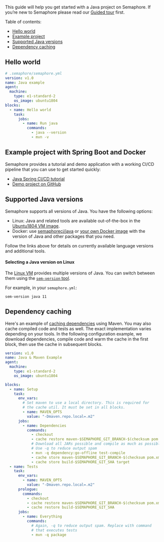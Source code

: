 This guide will help you get started with a Java project on Semaphore.
If you’re new to Semaphore please read our
[Guided tour](https://docs.semaphoreci.com/article/77-getting-started) first.

Table of contents:

- [Hello world](#hello-world)
- [Example project](#example-project-with-spring-boot-and-docker)
- [Supported Java versions](#supported-java-versions)
- [Dependency caching](#dependency-caching)

## Hello world

``` yaml
# .semaphore/semaphore.yml
version: v1.0
name: Java example
agent:
  machine:
    type: e1-standard-2
    os_image: ubuntu1804
blocks:
  - name: Hello world
    task:
      jobs:
        - name: Run java
          commands:
            - java --version
            - mvn -v
```

## Example project with Spring Boot and Docker

Semaphore provides a tutorial and demo application with a working
CI/CD pipeline that you can use to get started quickly:

- [Java Spring CI/CD tutorial][tutorial]
- [Demo project on GitHub][demo-project]

## Supported Java versions

Semaphore supports all versions of Java. You have the following options:

- Linux: Java and related tools are available out-of-the-box in the
  [Ubuntu1804 VM image][ubuntu-java].
- Docker: use [semaphoreci/java][java-docker-image] or
  [your own Docker image][docker-env] with the version of Java and other
  packages that you need.

Follow the links above for details on currently available language versions and
additional tools.

#### Selecting a Java version on Linux

The [Linux VM][ubuntu1804] provides multiple versions of Java.
You can switch between them using the [`sem-version` tool][sem-version].

For example, in your `semaphore.yml`:

```
sem-version java 11
```

## Dependency caching

Here's an example of [caching dependencies][caching] using Maven.
You may also cache compiled code and tests as well. The exact
implementation varies depending on your tools.
In the following configuration example, we download dependencies, compile
code and warm the cache in the first block, then use the cache in
subsequent blocks.

```yaml
version: v1.0
name: Java & Maven Example
agent:
  machine:
    type: e1-standard-2
    os_image: ubuntu1804

blocks:
  - name: Setup
    task:
      env_vars:
        # Set maven to use a local directory. This is required for
        # the cache util. It must be set in all blocks.
        - name: MAVEN_OPTS
          value: "-Dmaven.repo.local=.m2"
      jobs:
        - name: Dependencies
          commands:
            - checkout
            - cache restore maven-$SEMAPHORE_GIT_BRANCH-$(checksum pom.xml),maven-$SEMAPHORE_GIT_BRANCH,maven-master
            # Download all JARs possible and compile as much as possible
            # Use -q to reduce output spam
            - mvn -q dependency:go-offline test-compile
            - cache store maven-$SEMAPHORE_GIT_BRANCH-$(checksum pom.xml) .m2
            - cache store build-$SEMAPHORE_GIT_SHA target
  - name: Tests
    task:
      env_vars:
        - name: MAVEN_OPTS
          value: "-Dmaven.repo.local=.m2"
      prologue:
        commands:
          - checkout
          - cache restore maven-$SEMAPHORE_GIT_BRANCH-$(checksum pom.xml),maven-$SEMAPHORE_GIT_BRANCH,maven-master
          - cache restore build-$SEMAPHORE_GIT_SHA
      jobs:
        - name: Everything
          commands:
            # Again, -q to reduce output spam. Replace with command
            # that executes tests
            - mvn -q package
```

[tutorial]: https://docs.semaphoreci.com/article/122-java-spring-continuous-integration
[demo-project]: https://github.com/semaphoreci-demos/semaphore-demo-java-spring
[ubuntu-java]: https://docs.semaphoreci.com/article/32-ubuntu-1804-image#java-and-jvm-languages
[ubuntu1804]: https://docs.semaphoreci.com/article/32-ubuntu-1804-image
[macos-java]: https://docs.semaphoreci.com/article/120-macos-mojave-image#java
[docker-env]: https://docs.semaphoreci.com/article/127-custom-ci-cd-environment-with-docker
[sem-version]: https://docs.semaphoreci.com/article/131-sem-version-managing-language-version-on-linux
[caching]: https://docs.semaphoreci.com/article/68-caching-dependencies
[java-docker-image]: https://hub.docker.com/r/semaphoreci/openjdk

